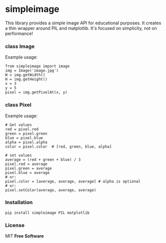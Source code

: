 # simpleimage

This library provides a simple image API for educational purposes. It creates a thin wrapper around PIL and matplotlib. It's focused on simplicity, not on performance!

### class Image
  Example usage:
  ```
  from simpleimage import image
  img = Image('image.jpg')
  W = img.getWidth()
  H = img.getHeight()
  x = 3
  y = 5
  pixel = img.getPixelAt(x, y)
  ```
  
### class Pixel
Example usage:
```
# Get values
red = pixel.red
green = pixel.green
blue = pixel.blue
alpha = pixel.alpha
color = pixel.color  # [red, green, blue, alpha]

# set values
average = (red + green + blue) / 3
pixel.red = average
pixel.green = average
pixel.blue = average
# or:
pixel.color = [average, average, average] # alpha is optional
# or:
pixel.setColor(average, average, average)
```

### Installation

```
pip install simpleimage PIL matplotlib
```

### License

MIT
**Free Software**